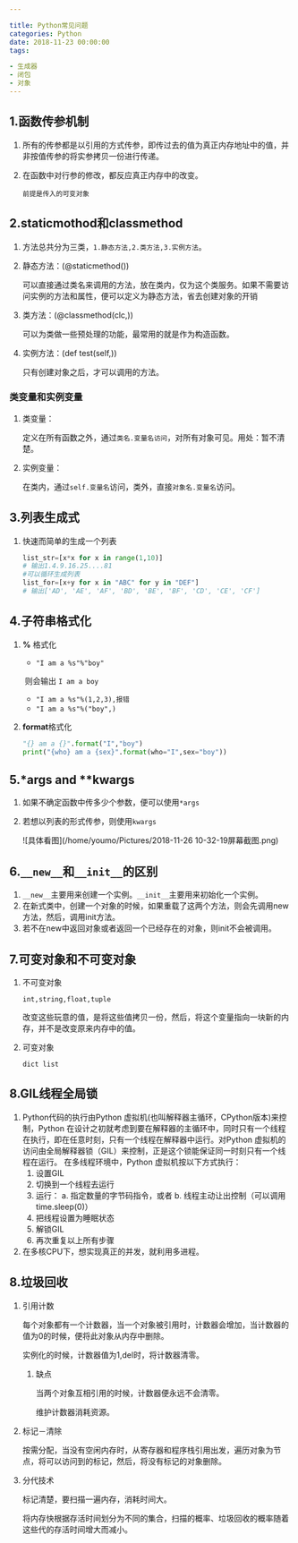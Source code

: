 ```yaml
---

title: Python常见问题
categories: Python
date: 2018-11-23 00:00:00
tags:

- 生成器
- 闭包
- 对象
---
```



## 1.函数传参机制

1. 所有的传参都是以引用的方式传参，即传过去的值为真正内存地址中的值，并非按值传参的将实参拷贝一份进行传递。

2. 在函数中对行参的修改，都反应真正内存中的改变。

   `前提是传入的可变对象`

## 2.staticmothod和classmethod

1. 方法总共分为三类，`1.静态方法,2.类方法,3.实例方法`。

2. 静态方法：(@staticmethod())

   可以直接通过类名来调用的方法，放在类内，仅为这个类服务。如果不需要访问实例的方法和属性，便可以定义为静态方法，省去创建对象的开销

3. 类方法：(@classmethod(clc,))

   可以为类做一些预处理的功能，最常用的就是作为构造函数。

4. 实例方法：(def test(self,))

   只有创建对象之后，才可以调用的方法。

### 类变量和实例变量

1. 类变量：

   定义在所有函数之外，通过`类名.变量名访问`，对所有对象可见。用处：暂不清楚。

2. 实例变量：

   在类内，通过`self.变量名`访问，类外，直接`对象名.变量名`访问。

## 3.列表生成式

1. 快速而简单的生成一个列表

   ```python
   list_str=[x*x for x in range(1,10)]
   # 输出1.4.9.16.25....81
   #可以循环生成列表
   list_for=[x+y for x in "ABC" for y in "DEF"]
   # 输出['AD', 'AE', 'AF', 'BD', 'BE', 'BF', 'CD', 'CE', 'CF']
   ```

## 4.子符串格式化

1. **%** 格式化

   * `"I am a %s"%"boy"`

   ​     则会输出 `I am a boy`

   * `"I am a %s"%(1,2,3),报错`
   * `"I am a %s"%("boy",)`

2. **format**格式化

   ```python
   "{} am a {}".format("I","boy")
   print("{who} am a {sex}".format(who="I",sex="boy"))
   ```

## 5.*args and **kwargs

1. 如果不确定函数中传多少个参数，便可以使用`*args`

2. 若想以列表的形式传参，则使用`kwargs`

   ![具体看图](/home/youmo/Pictures/2018-11-26 10-32-19屏幕截图.png)

## 6.`__new__`和`__init__`的区别

1. `__new__`主要用来创建一个实例。`__init__`主要用来初始化一个实例。
2. 在新式类中，创建一个对象的时候，如果重载了这两个方法，则会先调用new方法，然后，调用init方法。
3. 若不在new中返回对象或者返回一个已经存在的对象，则init不会被调用。

## 7.可变对象和不可变对象

1. 不可变对象

   `int,string,float,tuple`

   改变这些玩意的值，是将这些值拷贝一份，然后，将这个变量指向一块新的内存，并不是改变原来内存中的值。

2. 可变对象

   `dict list`

## 8.GIL线程全局锁

1. Python代码的执行由Python 虚拟机(也叫解释器主循环，CPython版本)来控制，Python 在设计之初就考虑到要在解释器的主循环中，同时只有一个线程在执行，即在任意时刻，只有一个线程在解释器中运行。对Python 虚拟机的访问由全局解释器锁（GIL）来控制，正是这个锁能保证同一时刻只有一个线程在运行。
   在多线程环境中，Python 虚拟机按以下方式执行：
   1. 设置GIL
   2. 切换到一个线程去运行
   3. 运行：
       a. 指定数量的字节码指令，或者
       b. 线程主动让出控制（可以调用time.sleep(0)）
   4. 把线程设置为睡眠状态
   5. 解锁GIL
   6. 再次重复以上所有步骤
2. 在多核CPU下，想实现真正的并发，就利用多进程。

## 8.垃圾回收

1. 引用计数

   每个对象都有一个计数器，当一个对象被引用时，计数器会增加，当计数器的值为0的时候，便将此对象从内存中删除。

   实例化的时候，计数器值为1,del时，将计数器清零。

   1. 缺点

      当两个对象互相引用的时候，计数器便永远不会清零。

      维护计数器消耗资源。

2. 标记－清除

   按需分配，当没有空闲内存时，从寄存器和程序栈引用出发，遍历对象为节点，将可以访问到的标记，然后，将没有标记的对象删除。

3. 分代技术

   标记清楚，要扫描一遍内存，消耗时间大。

   将内存快根据存活时间划分为不同的集合，扫描的概率、垃圾回收的概率随着这些代的存活时间增大而减小。
